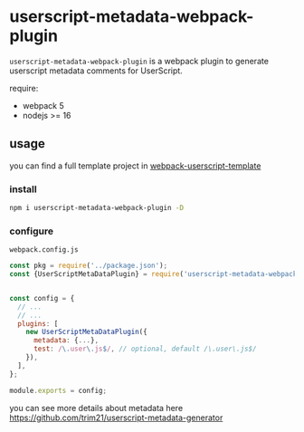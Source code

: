 # userscript-metadata-webpack-plugin

`userscript-metadata-webpack-plugin` is a webpack plugin to
generate userscript metadata comments for UserScript.

require:

- webpack 5
- nodejs >= 16

## usage

you can find a full template project in [webpack-userscript-template](https://github.com/Trim21/webpack-userscript-template)

### install

```bash
npm i userscript-metadata-webpack-plugin -D
```

### configure

`webpack.config.js`

```javascript
const pkg = require('../package.json');
const {UserScriptMetaDataPlugin} = require('userscript-metadata-webpack-plugin');


const config = {
  // ...
  // ...
  plugins: [
    new UserScriptMetaDataPlugin({
      metadata: {...},
      test: /\.user\.js$/, // optional, default /\.user\.js$/
    }),
  ],
};

module.exports = config;
```

you can see more details about metadata here <https://github.com/trim21/userscript-metadata-generator>
